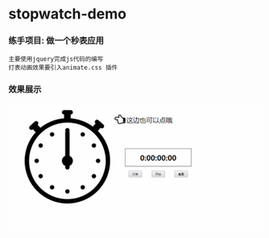# stopwatch-demo
### 练手项目: 做一个秒表应用

```
主要使用jquery完成js代码的编写
打表动画效果要引入animate.css 插件
```
### 效果展示

![演示动画](https://github.com/Guanghsy2000/stopwatch-demo/raw/mastr/演示动画/demo.gif)
